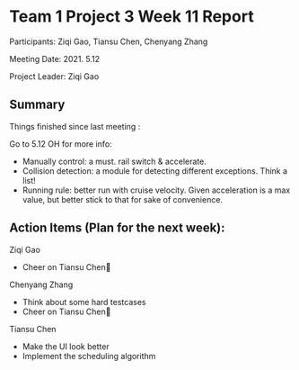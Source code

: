 # Team 1 Project 3 Week 11 Report

Participants:  Ziqi Gao, Tiansu Chen, Chenyang Zhang

Meeting Date:  2021. 5.12

Project Leader: Ziqi Gao

## Summary

Things finished since last meeting : 

Go to 5.12 OH for more info: 

- Manually control: a must. rail switch & accelerate.
- Collision detection: a module for detecting different exceptions. Think a list!
- Running rule: better run with cruise velocity. Given acceleration is a max value, but better stick to that for sake of convenience.

## Action Items (Plan for the next week):

Ziqi Gao

- Cheer on Tiansu Chen👏

Chenyang Zhang

- Think about some hard testcases
- Cheer on Tiansu Chen👏

Tiansu Chen

- Make the UI look better
- Implement the scheduling algorithm



